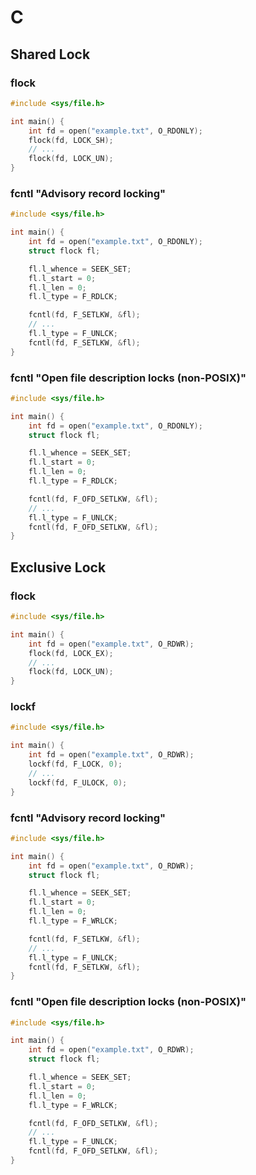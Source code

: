 # C

## Shared Lock

### flock

```C
#include <sys/file.h>

int main() {
    int fd = open("example.txt", O_RDONLY);
    flock(fd, LOCK_SH);
    // ...
    flock(fd, LOCK_UN);
}
```

### fcntl "Advisory record locking"

```C
#include <sys/file.h>

int main() {
    int fd = open("example.txt", O_RDONLY);
    struct flock fl;

    fl.l_whence = SEEK_SET;
    fl.l_start = 0;
    fl.l_len = 0;
    fl.l_type = F_RDLCK;

    fcntl(fd, F_SETLKW, &fl);
    // ...
    fl.l_type = F_UNLCK;
    fcntl(fd, F_SETLKW, &fl);
}
```

### fcntl "Open file description locks (non-POSIX)"

```C title="WIP"
#include <sys/file.h>

int main() {
    int fd = open("example.txt", O_RDONLY);
    struct flock fl;

    fl.l_whence = SEEK_SET;
    fl.l_start = 0;
    fl.l_len = 0;
    fl.l_type = F_RDLCK;

    fcntl(fd, F_OFD_SETLKW, &fl);
    // ...
    fl.l_type = F_UNLCK;
    fcntl(fd, F_OFD_SETLKW, &fl);
}
```

## Exclusive Lock

### flock

```C
#include <sys/file.h>

int main() {
    int fd = open("example.txt", O_RDWR);
    flock(fd, LOCK_EX);
    // ...
    flock(fd, LOCK_UN);
}
```

### lockf

```C
#include <sys/file.h>

int main() {
    int fd = open("example.txt", O_RDWR);
    lockf(fd, F_LOCK, 0);
    // ...
    lockf(fd, F_ULOCK, 0);
}
```

### fcntl "Advisory record locking"

```C
#include <sys/file.h>

int main() {
    int fd = open("example.txt", O_RDWR);
    struct flock fl;

    fl.l_whence = SEEK_SET;
    fl.l_start = 0;
    fl.l_len = 0;
    fl.l_type = F_WRLCK;

    fcntl(fd, F_SETLKW, &fl);
    // ...
    fl.l_type = F_UNLCK;
    fcntl(fd, F_SETLKW, &fl);
}
```

### fcntl "Open file description locks (non-POSIX)"

```C title="WIP"
#include <sys/file.h>

int main() {
    int fd = open("example.txt", O_RDWR);
    struct flock fl;

    fl.l_whence = SEEK_SET;
    fl.l_start = 0;
    fl.l_len = 0;
    fl.l_type = F_WRLCK;

    fcntl(fd, F_OFD_SETLKW, &fl);
    // ...
    fl.l_type = F_UNLCK;
    fcntl(fd, F_OFD_SETLKW, &fl);
}
```